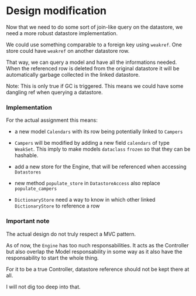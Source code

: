 # Design modification

Now that we need to do some sort of join-like query on the datastore, we need a
more robust datastore implementation.

We could use something comparable to a foreign key using `weakref`.
One store could have `weakref` on another datastore row.

That way, we can query a model and have all the informations needed. When the
referenced row is deleted from the original datastore it will be automatically
garbage collected in the linked datastore.

Note: This is only true if GC is triggered. This means we could have some
dangling ref when querying a datastore.

### Implementation

For the actual assignment this means:

- a new model `Calendars` with its row being potentially linked to `Campers`
- `Campers` will be modified by adding a new field `calendars` of type `WeakSet`.
This imply to make models `dataclass` `frozen` so that they can be hashable.

- add a new store for the Engine, that will be referenced when accessing
  `Datastores`
- new method `populate_store` in `DatastoreAccess` also replace
  `populate_campers`

- `DictionaryStore` need a way to know in which other linked `DictionaryStore`
  to reference a row

### Important note

The actual design do not truly respect a MVC pattern.

As of now, the `Engine`  has too nuch responsabilities. It acts as the
Controller but also overlap the Model responsability in some way as it also have
the responsability to start the whole thing.

For it to be a true Controller, datastore reference should not be kept there at
all.

I will not dig too deep into that.


